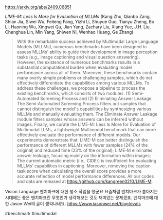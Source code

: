 https://arxiv.org/abs/2409.06851

*LIME-M: Less Is More for Evaluation of MLLMs* (Kang Zhu, Qianbo Zang, Shian Jia, Siwei Wu, Feiteng Fang, Yizhi Li, Shuyue Guo, Tianyu Zheng, Bo Li, Haoning Wu, Xingwei Qu, Jian Yang, Zachary Liu, Xiang Yue, J.H. Liu, Chenghua Lin, Min Yang, Shiwen Ni, Wenhao Huang, Ge Zhang)

> With the remarkable success achieved by Multimodal Large Language Models (MLLMs), numerous benchmarks have been designed to assess MLLMs' ability to guide their development in image perception tasks (e.g., image captioning and visual question answering). However, the existence of numerous benchmarks results in a substantial computational burden when evaluating model performance across all of them. Moreover, these benchmarks contain many overly simple problems or challenging samples, which do not effectively differentiate the capabilities among various MLLMs. To address these challenges, we propose a pipeline to process the existing benchmarks, which consists of two modules: (1) Semi-Automated Screening Process and (2) Eliminating Answer Leakage. The Semi-Automated Screening Process filters out samples that cannot distinguish the model's capabilities by synthesizing various MLLMs and manually evaluating them. The Eliminate Answer Leakage module filters samples whose answers can be inferred without images. Finally, we curate the LIME-M: Less Is More for Evaluation of Multimodal LLMs, a lightweight Multimodal benchmark that can more effectively evaluate the performance of different models. Our experiments demonstrate that: LIME-M can better distinguish the performance of different MLLMs with fewer samples (24% of the original) and reduced time (23% of the original); LIME-M eliminates answer leakage, focusing mainly on the information within images; The current automatic metric (i.e., CIDEr) is insufficient for evaluating MLLMs' capabilities in captioning. Moreover, removing the caption task score when calculating the overall score provides a more accurate reflection of model performance differences. All our codes and data are released at https://github.com/kangreen0210/LIME-M.

Vision Language 벤치마크에 대한 청소 작업을 했군요 요즘처럼 벤치마크가 쏟아지는 시대에는 좋은 벤치마크란 무엇인가 생각해보는 것도 재미있는 문제겠죠. 벤치마크에 대한 Jason Wei의 글이 생각나네요. https://www.jasonwei.net/blog/evals

#benchmark #multimodal 